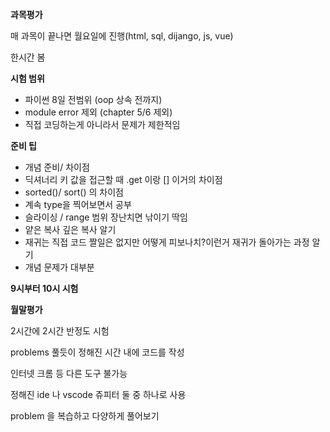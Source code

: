 **과목평가**

매 과목이 끝나면 월요일에 진행(html, sql, dijango, js, vue)

한시간 봄 

**시험 범위**

- 파이썬 8일 전범위 (oop 상속 전까지)
- module error 제외 (chapter 5/6 제외)
- 직접 코딩하는게 아니라서 문제가 제한적임

**준비 팁**

- 개념 준비/ 차이점 
- 딕셔너리 키 값을 접근할 때 .get 이랑  [] 이거의 차이점
- sorted()/ sort() 의 차이점 
- 계속 type을 찍어보면서 공부 
- 슬라이싱 / range 범위 장난치면 낚이기 딱임
- 얕은 복사 깊은 복사 알기 
- 재귀는 직접 코드 짤일은 없지만 어떻게 피보나치?이런거 재귀가 돌아가는 과정 알기 
- 개념 문제가 대부분



**9시부터 10시 시험** 



**월말평가**

2시간에 2시간 반정도 시험 

problems 풀듯이 정해진 시간 내에 코드를 작성

인터넷 크롬 등 다른 도구 불가능

정해진 ide 나 vscode 쥬피터 둘 중 하나로 사용 

problem 을 복습하고 다양하게 풀어보기 

